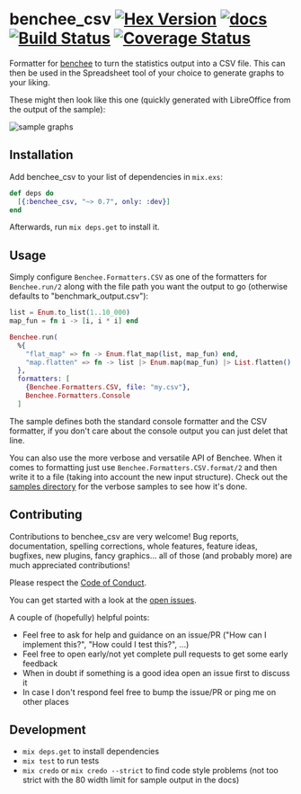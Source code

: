 # benchee_csv [![Hex Version](https://img.shields.io/hexpm/v/benchee_csv.svg)](https://hex.pm/packages/benchee_csv) [![docs](https://img.shields.io/badge/docs-hexpm-blue.svg)](https://hexdocs.pm/benchee_csv/) [![Build Status](https://travis-ci.org/bencheeorg/benchee_csv.svg?branch=master)](https://travis-ci.org/bencheeorg/benchee_csv) [![Coverage Status](https://coveralls.io/repos/github/bencheeorg/benchee_csv/badge.svg?branch=master)](https://coveralls.io/github/bencheeorg/benchee_csv?branch=master)

Formatter for [benchee](https://github.com/PragTob/benchee) to turn the statistics output into a CSV file. This can then be used in the Spreadsheet tool of your choice to generate graphs to your liking.

These might then look like this one (quickly generated with LibreOffice from the output of the sample):

![sample graphs](http://www.pragtob.info/images/benchee_csv.png)

## Installation

Add benchee_csv to your list of dependencies in `mix.exs`:

```elixir
def deps do
  [{:benchee_csv, "~> 0.7", only: :dev}]
end
```

Afterwards, run `mix deps.get` to install it.

## Usage

Simply configure `Benchee.Formatters.CSV` as one of the formatters for `Benchee.run/2` along with the file path you want the output to go (otherwise defaults to "benchmark_output.csv"):

```elixir
list = Enum.to_list(1..10_000)
map_fun = fn i -> [i, i * i] end

Benchee.run(
  %{
    "flat_map" => fn -> Enum.flat_map(list, map_fun) end,
    "map.flatten" => fn -> list |> Enum.map(map_fun) |> List.flatten() end
  },
  formatters: [
    {Benchee.Formatters.CSV, file: "my.csv"},
    Benchee.Formatters.Console
  ]
```

The sample defines both the standard console formatter and the CSV formatter, if you don't care about the console output you can just delet that line.

You can also use the more verbose and versatile API of Benchee. When it comes to formatting just use `Benchee.Formatters.CSV.format/2` and then write it to a file (taking into account the new input structure). Check out the [samples directory](https://github.com/PragTob/benchee_csv/tree/master/samples) for the verbose samples to see how it's done.

## Contributing

Contributions to benchee_csv are very welcome! Bug reports, documentation, spelling corrections, whole features, feature ideas, bugfixes, new plugins, fancy graphics... all of those (and probably more) are much appreciated contributions!

Please respect the [Code of Conduct](//github.com/PragTob/benchee_csv/blob/master/CODE_OF_CONDUCT.md).

You can get started with a look at the [open issues](https://github.com/PragTob/benchee_csv/issues).

A couple of (hopefully) helpful points:

* Feel free to ask for help and guidance on an issue/PR ("How can I implement this?", "How could I test this?", ...)
* Feel free to open early/not yet complete pull requests to get some early feedback
* When in doubt if something is a good idea open an issue first to discuss it
* In case I don't respond feel free to bump the issue/PR or ping me on other places

## Development

* `mix deps.get` to install dependencies
* `mix test` to run tests
* `mix credo` or `mix credo --strict` to find code style problems (not too strict with the 80 width limit for sample output in the docs)
